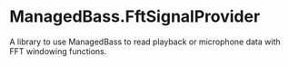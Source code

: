 # ManagedBass.FftSignalProvider
A library to use ManagedBass to read playback or microphone data with FFT windowing functions.
